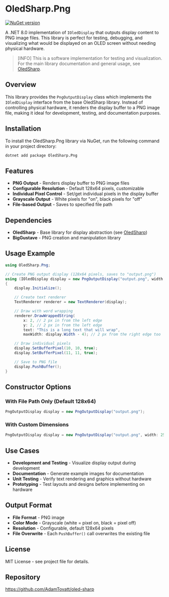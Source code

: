 # OledSharp.Png

[![NuGet version](https://img.shields.io/nuget/v/OledSharp.Png.svg)](https://www.nuget.org/packages/OledSharp.Png/)

A .NET 8.0 implementation of `IOledDisplay` that outputs display content to PNG image files. This library is perfect for testing, debugging, and visualizing what would be displayed on an OLED screen without needing physical hardware.

> [INFO]
> This is a software implementation for testing and visualization. For the main library documentation and general usage, see [OledSharp](../OledSharp/README.md).

## Overview

This library provides the `PngOutputDisplay` class which implements the `IOledDisplay` interface from the base OledSharp library. Instead of controlling physical hardware, it renders the display buffer to a PNG image file, making it ideal for development, testing, and documentation purposes.

## Installation

To install the OledSharp.Png library via NuGet, run the following command in your project directory:

```bash
dotnet add package OledSharp.Png
```

## Features

- **PNG Output** - Renders display buffer to PNG image files
- **Configurable Resolution** - Default 128x64 pixels, customizable
- **Individual Pixel Control** - Set/get individual pixels in the display buffer
- **Grayscale Output** - White pixels for "on", black pixels for "off"
- **File-based Output** - Saves to specified file path

## Dependencies

- **OledSharp** - Base library for display abstraction (see [OledSharp](../OledSharp/README.md))
- **BigGustave** - PNG creation and manipulation library

## Usage Example

```csharp
using OledSharp.Png;

// Create PNG output display (128x64 pixels, saves to "output.png")
using (IOledDisplay display = new PngOutputDisplay("output.png", width: 128, height: 64))
{
    display.Initialize();

    // Create text renderer
    TextRenderer renderer = new TextRenderer(display);

    // Draw with word wrapping
    renderer.DrawWrappedString(
        x: 2, // 2 px in from the left edge
        y: 2, // 2 px in from the left edge
        text: "This is a long text that will wrap",
        maxWidth: display.Width - 4); // 2 px from the right edge too

    // Draw individual pixels
    display.SetBufferPixel(10, 10, true);
    display.SetBufferPixel(11, 11, true);

    // Save to PNG file
    display.PushBuffer();
}
```

## Constructor Options

### With File Path Only (Default 128x64)
```csharp
PngOutputDisplay display = new PngOutputDisplay("output.png");
```

### With Custom Dimensions
```csharp
PngOutputDisplay display = new PngOutputDisplay("output.png", width: 256, height: 128);
```

## Use Cases

- **Development and Testing** - Visualize display output during development
- **Documentation** - Generate example images for documentation
- **Unit Testing** - Verify text rendering and graphics without hardware
- **Prototyping** - Test layouts and designs before implementing on hardware

## Output Format

- **File Format** - PNG image
- **Color Mode** - Grayscale (white = pixel on, black = pixel off)
- **Resolution** - Configurable, default 128x64 pixels
- **File Overwrite** - Each `PushBuffer()` call overwrites the existing file

## License

MIT License - see project file for details.

## Repository

https://github.com/AdamTovatt/oled-sharp

